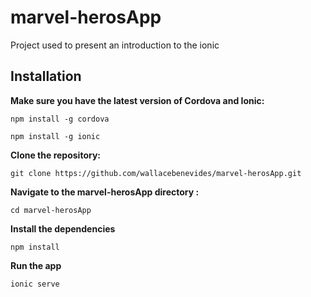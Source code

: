 # marvel-herosApp
Project used to present an introduction to the ionic

## Installation

**Make sure you have the latest version of Cordova and Ionic:**

``npm install -g cordova``

``npm install -g ionic``

**Clone the repository:**

``git clone https://github.com/wallacebenevides/marvel-herosApp.git``

**Navigate to the marvel-herosApp directory :**

``cd marvel-herosApp``

**Install the dependencies**

``npm install``

**Run the app**

``ionic serve``
